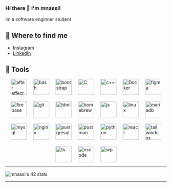 ### Hi there 👋 I'm mnassi!

Im a software enginner student

## 📑 Where to find me
- [Instagram](https://www.instagram.com/med_nassi20/)
- [LinkedIn](https://www.linkedin.com/in/mohammed-nassi-a44095279/)

## 🤖 Tools
<link rel="stylesheet" type='text/css' href="https://cdn.jsdelivr.net/gh/devicons/devicon@latest/devicon.min.css" />
<div style="display: flex; justify-content: center; align-items: center; flex-wrap: wrap; gap: 20px;">
  <img style="width: 50px; height: 50px;" title="after effect" src="https://cdn.jsdelivr.net/gh/devicons/devicon@latest/icons/aftereffects/aftereffects-original.svg" />
  <img style="width: 50px; height: 50px;" title="bash" src="https://cdn.jsdelivr.net/gh/devicons/devicon@latest/icons/bash/bash-original.svg" />
  <img style="width: 50px; height: 50px;" title="bootstrap" src="https://cdn.jsdelivr.net/gh/devicons/devicon@latest/icons/bootstrap/bootstrap-original.svg" />
  <img style="width: 50px; height: 50px;" title="C" src="https://cdn.jsdelivr.net/gh/devicons/devicon@latest/icons/c/c-original.svg" />
  <img style="width: 50px; height: 50px;" title="c++" src="https://cdn.jsdelivr.net/gh/devicons/devicon@latest/icons/cplusplus/cplusplus-original.svg" />
  <img style="width: 50px; height: 50px;" title="Docker" src="https://cdn.jsdelivr.net/gh/devicons/devicon@latest/icons/docker/docker-original-wordmark.svg" />
  <img style="width: 50px; height: 50px;" title="figma" src="https://cdn.jsdelivr.net/gh/devicons/devicon@latest/icons/figma/figma-original.svg" />
  <img style="width: 50px; height: 50px;" title="firebase" src="https://cdn.jsdelivr.net/gh/devicons/devicon@latest/icons/firebase/firebase-original.svg" />
  <img style="width: 50px; height: 50px;" title="git" src="https://cdn.jsdelivr.net/gh/devicons/devicon@latest/icons/git/git-original.svg" />
  <img style="width: 50px; height: 50px;" title="html" src="https://cdn.jsdelivr.net/gh/devicons/devicon@latest/icons/html5/html5-original.svg" />
  <img style="width: 50px; height: 50px;" title="homebrew" src="https://cdn.jsdelivr.net/gh/devicons/devicon@latest/icons/homebrew/homebrew-original.svg" />
  <img style="width: 50px; height: 50px;" title="js" src="https://cdn.jsdelivr.net/gh/devicons/devicon@latest/icons/javascript/javascript-original.svg" />
  <img style="width: 50px; height: 50px;" title="linux" src="https://cdn.jsdelivr.net/gh/devicons/devicon@latest/icons/linux/linux-original.svg" />
  <img style="width: 50px; height: 50px;" title="mariadb" src="https://cdn.jsdelivr.net/gh/devicons/devicon@latest/icons/mariadb/mariadb-original-wordmark.svg" />
  <img style="width: 50px; height: 50px;" title="mysql" src="https://cdn.jsdelivr.net/gh/devicons/devicon@latest/icons/mysql/mysql-original.svg" />
  <img style="width: 50px; height: 50px;" title="nginx" src="https://cdn.jsdelivr.net/gh/devicons/devicon@latest/icons/nginx/nginx-original.svg" />
  <img style="width: 50px; height: 50px;" title="postgresql" src="https://cdn.jsdelivr.net/gh/devicons/devicon@latest/icons/postgresql/postgresql-original.svg" />
  <img style="width: 50px; height: 50px;" title="postman" src="https://cdn.jsdelivr.net/gh/devicons/devicon@latest/icons/postman/postman-original.svg" />   
  <img style="width: 50px; height: 50px;" title="python" src="https://cdn.jsdelivr.net/gh/devicons/devicon@latest/icons/python/python-original.svg" />
  <img style="width: 50px; height: 50px;" title="react" src="https://cdn.jsdelivr.net/gh/devicons/devicon@latest/icons/react/react-original.svg" />
  <img style="width: 50px; height: 50px;" title="tailwindcss" src="https://cdn.jsdelivr.net/gh/devicons/devicon@latest/icons/tailwindcss/tailwindcss-original-wordmark.svg" />
  <img style="width: 50px; height: 50px;" title="ts" src="https://cdn.jsdelivr.net/gh/devicons/devicon@latest/icons/typescript/typescript-original.svg" />    
  <img style="width: 50px; height: 50px;" title="vscode" src="https://cdn.jsdelivr.net/gh/devicons/devicon@latest/icons/vscode/vscode-original.svg" />
  <img style="width: 50px; height: 50px;" title="wp" src="https://cdn.jsdelivr.net/gh/devicons/devicon@latest/icons/wordpress/wordpress-original.svg" />        
    
</div>

***********************************************************************************************************
![mnassi's 42 stats](https://badge.mediaplus.ma/naruto/mnassi)
***********************************************************************************************************
